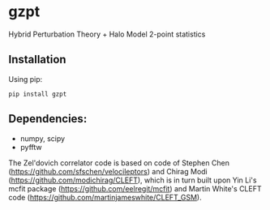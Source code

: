 # gzpt
Hybrid Perturbation Theory + Halo Model 2-point statistics

## Installation
Using pip:
```
pip install gzpt 
```

## Dependencies:
 - numpy, scipy
 - pyfftw

The Zel'dovich correlator code is based on code of Stephen Chen (https://github.com/sfschen/velocileptors) and Chirag Modi (https://github.com/modichirag/CLEFT), which is in turn built upon Yin Li's mcfit package (https://github.com/eelregit/mcfit) and Martin White's CLEFT code (https://github.com/martinjameswhite/CLEFT_GSM).

